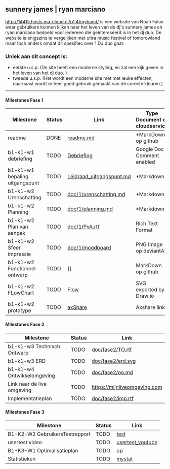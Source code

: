 ##  sunnery james | ryan marciano 
http://14415.hosts.ma-cloud.nl/p1.4/myband/ is een website van Noah Falan waar gebruikers kunnen kijken naar het leven van de dj's sunnery james en ryan marciano  bedoeld voor iedereen die geintereseerd is in het dj duo.
De website is enigszins te vergelijken met ultra music festival of tomorowland maar toch anders omdat dit spesifiec over 1 DJ duo gaat.

### Uniek aan dit concept is: 
 * eerste u.s.p. (De site heeft een moderne styling, en zal een kijk geven in het leven van het dj duo. )
 * tweede u.s.p. (Het wordt een moderne site met met leuke effecten, daarnaast wordt er heel goed gebruik gemaakt van de corecte kleuren.)

---
#### Milestones Fase 1
| Milestone  | Status | Link | Type Document of cloudservice |
| ------ |  ------ | ------ | ------ |
| readme                         | DONE |  [readme.md]            | *MarkDown op github |
| b1-k1-w1 debriefing            | TODO | [Debriefing]            | Google Doc Comment enabled |
| b1-k1-w1 bepaling uitgangspunt | TODO | [Leidraad_uitgangspunt.md] | *Markdown |
| b1-k1-w2 Urenschatting         | TODO | [doc/1/urenschatting.md]| *Markdown |
| b1-k1-w2 Planning              | TODO | [doc/1/planning.md]     | *Markdown |
| b1-k1-w2 Plan van aanpak       | TODO | [doc/1/PvA.rtf]         | Rich Text Format |
| b1-k1-w2 Sfeer impressie       | TODO | [doc/1/moodboard]       | PNG Image op deviantArt |
| b1-k1-w2 Functioneel ontwerp   | TODO | []                    | MarkDown op github |
| b1-k1-w2 FLowChart             | TODO | [Flow]                  | SVG exported by Draw.io |
| b1-k1-w2 prototype             | TODO | [axShare]               | Axshare link |

   [readme.md]: <https://github.com/JouwGithubNaam/myband/blob/master/readme.md>
   [Leidraad_uitgangspunt.md]: <https://github.com/HjalmarSnoep/MyBandStarter/blob/master/doc/1/uitgangspunt.md>
   [Debriefing]: <https://docs.google.com/document/u/0/>
   [doc/1/PvA.rtf]: <https://github.com/HjalmarSnoep/MyBandStarter/blob/master/doc/1/PvA.rtf>
   [doc/1/urenschatting.md]: <https://github.com/HjalmarSnoep/MyBandStarter/blob/master/doc/1/Urenschatting.md>
   [doc/1/planning.md]: <https://github.com/HjalmarSnoep/MyBandStarter/blob/master/doc/1/planning.md>
   [doc/1/moodboard]: <https://www.google.nl/search?q=moodboard&tbm=isch>
   [FO]: <https://github.com/jouwgithub/doc/1/FO.md>
   [Flow]: <https://github.com/jouwgithub/doc/1/flow.svg>
   [axShare]: <http://w2d1bw.axshare.com/>

#### Milestones Fase 2
| Milestone  | Status | Link |
| ------ |  ------ | ------ |
| b1-k1-w3 Technisch Ontwerp |  TODO |  [doc/fase2/TO.rtf] |
| b1-k1-w3 ERD               |  TODO |  [doc/fase2/erd.svg] |
| b1-k1-w4 Ontwikkelomgeving |  TODO |  [doc/fase2/oo.md]|
| Link naar de live omgeving |  TODO |  <https://mijnliveomgeving.com>|
| Implementatieplan          | TODO |  [doc/fase2/imp.rtf] |

   [doc/fase2/TO.rtf]: <https://github.com/jouwgithub/doc/fase2/TO.rtf>
   [doc/fase2/erd.svg]: <https://github.com/jouwgithub/doc/fase2/erd.svg>
   [doc/fase2/oo.md]: <https://github.com/jouwgithub/doc/fase2/oo.md>
   [doc/fase2/imp.rtf]: <http://github.com/jouwgithub/doc/fase2/imp.rtf>
   
#### Milestones Fase 3
| Milestone  | Status | Link |
| ------ |  ------ | ------ |
| B1-K2-W2 GebruikersTestrapport | TODO |  [test] |
| usertest video | TODO |[usertest_youtube] |
| B1-K3-W1 Optimalisatieplan | TODO |  [op] |
| Statistieken | TODO |  [mystat]|

 [usertest_youtube]: <https://youtu.be/17WoOqgXsRM?list=PLRqwX-V7Uu6ZiZxtDDRCi6uhfTH4FilpH>
 [test]: <https://docs.google.com/spreadsheets/>
 [op]: <https://docs.google.com/spreadsheets/>
 [mystat]: <https://docs.google.com/spreadsheets/>
